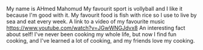    My name is AHmed Mahomud
   My favourit sport is vollyball and I like it because I'm good with it.
   My favourit food is fish with rice so I use to live by sea and eat every week. 
   A link to a video of my favourite music
   https://www.youtube.com/watch?v=JGwWNGJdvx8
   An interesting fact about self!
   I've never been cooking my whole life, but now I find fun cooking, and I've learned a lot of cooking, and my friends love my cooking.

